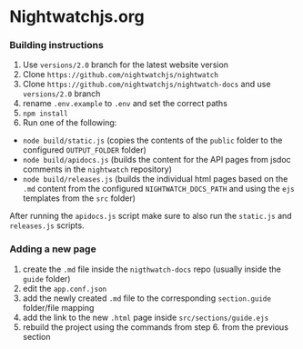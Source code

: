 # Nightwatchjs.org

### Building instructions

1. Use `versions/2.0` branch for the latest website version
2. Clone `https://github.com/nightwatchjs/nightwatch`
3. Clone `https://github.com/nightwatchjs/nightwatch-docs` and use `versions/2.0` branch
4. rename `.env.example` to `.env` and set the correct paths
5. `npm install`
6. Run one of the following:
- `node build/static.js` (copies the contents of the `public` folder to the configured `OUTPUT_FOLDER` folder)
- `node build/apidocs.js` (builds the content for the API pages from jsdoc comments in the `nightwatch` repository)
- `node build/releases.js` (builds the individual html pages based on the `.md` content from the configured `NIGHTWATCH_DOCS_PATH` and using the `ejs` templates from the `src` folder)

After running the `apidocs.js` script make sure to also run the `static.js` and `releases.js` scripts.

### Adding a new page

1. create the `.md` file inside the `nigthwatch-docs` repo (usually inside the `guide` folder) 
2. edit the `app.conf.json`
3. add the newly created `.md` file  to the corresponding `section.guide` folder/file mapping
4. add the link to the new `.html` page inside `src/sections/guide.ejs`
5. rebuild the project using the commands from step 6. from the previous section